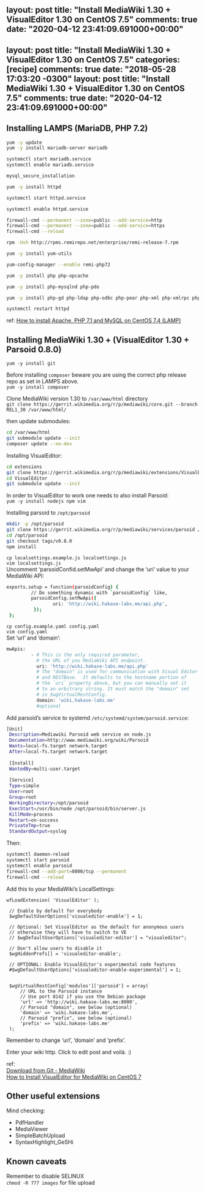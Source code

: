 layout: post
title: "Install MediaWiki 1.30 + VisualEditor 1.30 on CentOS 7.5"
comments: true
date: "2020-04-12 23:41:09.691000+00:00"
---
layout: post
title: "Install MediaWiki 1.30 + VisualEditor 1.30 on CentOS 7.5"
categories: [recipe]
comments: true
date: "2018-05-28 17:03:20 -0300"
layout: post
title: "Install MediaWiki 1.30 + VisualEditor 1.30 on CentOS 7.5"
comments: true
date: "2020-04-12 23:41:09.691000+00:00"
---


## Installing LAMPS (MariaDB, PHP 7.2)
```bash
yum -y update
yum -y install mariadb-server mariadb

systemctl start mariadb.service
systemctl enable mariadb.service

mysql_secure_installation

yum -y install httpd

systemctl start httpd.service

systemctl enable httpd.service

firewall-cmd --permanent --zone=public --add-service=http 
firewall-cmd --permanent --zone=public --add-service=https
firewall-cmd --reload

rpm -Uvh http://rpms.remirepo.net/enterprise/remi-release-7.rpm

yum -y install yum-utils

yum-config-manager --enable remi-php72

yum -y install php php-opcache

yum -y install php-mysqlnd php-pdo

yum -y install php-gd php-ldap php-odbc php-pear php-xml php-xmlrpc php-mbstring php-soap curl curl-devel

systemctl restart httpd
```

ref: [How to install Apache, PHP 7.1 and MySQL on CentOS 7.4 (LAMP)](https://www.howtoforge.com/tutorial/centos-lamp-server-apache-mysql-php/)

## Installing MediaWiki 1.30 + (VisualEditor 1.30 + Parsoid 0.8.0)
`yum -y install git` 

Before installing `composer` beware you are using the correct php release repo as set in LAMPS above.  
`yum -y install composer`   

Clone MediaWiki version 1.30 to `/var/www/html` directory  
`git clone https://gerrit.wikimedia.org/r/p/mediawiki/core.git --branch REL1_30 /var/www/html/`  

then update submodules:  
```bash
cd /var/www/html
git submodule update --init
composer update --no-dev
```

Installing VisualEditor:  
```bash
cd extensions
git clone https://gerrit.wikimedia.org/r/p/mediawiki/extensions/VisualEditor.git --branch REL1_30
cd VisualEditor
git submodule update --init
```

In order to VisualEditor to work one needs to also install Parsoid:  
`yum -y install nodejs npm vim`  

Installing parsoid to `/opt/parsoid`  
```bash
mkdir -p /opt/parsoid
git clone https://gerrit.wikimedia.org/r/p/mediawiki/services/parsoid /opt/parsoid
cd /opt/parsoid
git checkout tags/v0.8.0
npm install
```

`cp localsettings.example.js localsettings.js`  
`vim localsettings.js`  
Uncomment ‘parsoidConfid.setMwApi’ and change the ‘uri’ value to your MediaWiki API:  
```bash
exports.setup = function(parsoidConfig) {
         // Do something dynamic with `parsoidConfig` like,
         parsoidConfig.setMwApi({
                 uri: 'http://wiki.hakase-labs.me/api.php',
          });
 };
```

`cp config.example.yaml config.yaml`  
`vim config.yaml`  
Set ‘url’ and ‘domain’:  
```bash
mwApis:
         - # This is the only required parameter,
           # the URL of you MediaWiki API endpoint.
           uri: 'http://wiki.hakase-labs.me/api.php'
           # The "domain" is used for communication with Visual Editor
           # and RESTBase.  It defaults to the hostname portion of
           # the `uri` property above, but you can manually set it
           # to an arbitrary string. It must match the "domain" set
           # in $wgVirtualRestConfig.
           domain: 'wiki.hakase-labs.me' 
           #optional
```

Add parsoid’s service to systemd `/etc/systemd/system/parsoid.service`:  
```bash
[Unit]
 Description=Mediawiki Parsoid web service on node.js
 Documentation=http://www.mediawiki.org/wiki/Parsoid
 Wants=local-fs.target network.target
 After=local-fs.target network.target
 
 [Install]
 WantedBy=multi-user.target
 
 [Service]
 Type=simple
 User=root
 Group=root
 WorkingDirectory=/opt/parsoid
 ExecStart=/usr/bin/node /opt/parsoid/bin/server.js
 KillMode=process
 Restart=on-success
 PrivateTmp=true
 StandardOutput=syslog
```

Then:  
```bash
systemctl daemon-reload
systemctl start parsoid
systemctl enable parsoid
firewall-cmd --add-port=8000/tcp --permanent
firewall-cmd --reload
```

Add this to your MediaWiki’s LocalSettings:  
```
wfLoadExtension( 'VisualEditor' );
 
 // Enable by default for everybody
 $wgDefaultUserOptions['visualeditor-enable'] = 1;
 
 // Optional: Set VisualEditor as the default for anonymous users
 // otherwise they will have to switch to VE
 // $wgDefaultUserOptions['visualeditor-editor'] = "visualeditor";
 
 // Don't allow users to disable it
 $wgHiddenPrefs[] = 'visualeditor-enable';
 
 // OPTIONAL: Enable VisualEditor's experimental code features
 #$wgDefaultUserOptions['visualeditor-enable-experimental'] = 1;
 
 
 $wgVirtualRestConfig['modules']['parsoid'] = array(
     // URL to the Parsoid instance
     // Use port 8142 if you use the Debian package
     'url' => 'http://wiki.hakase-labs.me:8000',
     // Parsoid "domain", see below (optional)
     'domain' => 'wiki.hakase-labs.me',
     // Parsoid "prefix", see below (optional)
     'prefix' => 'wiki.hakase-labs.me'
 );
```

Remember to change ‘url’, ‘domain’ and ‘prefix’.  	

Enter your wiki http. Click to edit post and voilá. :)

ref:   
[Download from Git - MediaWiki](https://www.mediawiki.org/wiki/Download_from_Git#Fetch_external_libraries)   
[How to Install VisualEditor for MediaWiki on CentOS 7](https://www.howtoforge.com/tutorial/how-to-install-visualeditor-for-mediawiki-on-centos-7/)



## Other useful extensions
Mind checking:
* PdfHandler
* MediaViewer
* SimpleBatchUpload
* SyntaxHighlight_GeSHi

## Known caveats
Remember to disable SELINUX  
`chmod -R 777 images` for file upload 



